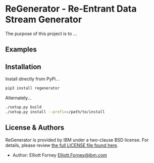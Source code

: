 # ReGenerator - Re-Entrant Data Stream Generator

<!-- Insert build status badges here -->
<!-- [![Build Status](https://travis-ci.org/jjasghar/ibm-cloud-cli.svg?branch=master)](https://travis-ci.org/jjasghar/ibm-cloud-cli) -->

The purpose of this project is to ...

## Examples

## Installation

Install directly from PyPi...

```bash
pip3 install regenerator
```

Alternately...

```bash
./setup.py build
./setup.py install --prefix=/path/to/install
```

<!-- License and Authors is optional here, but gives you the ability to highlight who is involed in the project -->
## License & Authors

ReGenerator is provided by IBM under a two-clause BSD license.  For details, please review [the full LICENSE file found here](LICENSE).

- Author: Elliott Forney <Elliott.Forney@ibm.com>
